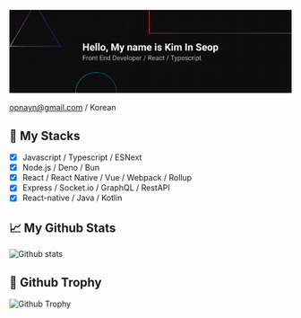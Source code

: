![Banner](https://github.com/opnay/opnay/raw/master/Banner.png)

opnayn@gmail.com / Korean

## :100: My Stacks
- [x] Javascript / Typescript / ESNext
- [x] Node.js / Deno / Bun
- [x] React / React Native / Vue / Webpack / Rollup
- [x] Express / Socket.io / GraphQL / RestAPI
- [x] React-native / Java / Kotlin

## 📈 My Github Stats
![Github stats](https://github-readme-stats.vercel.app/api?username=opnay&show_icons=true)

## 👑 Github Trophy
![Github Trophy](https://github-profile-trophy.vercel.app/?username=opnay&theme=darkhub)
